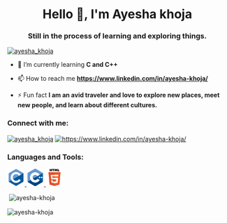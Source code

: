 
<h1 align="center">Hello 👋, I'm Ayesha khoja</h1>
<h3 align="center">Still in the process of learning and exploring things.</h3>


<p align="left"> <a href="https://twitter.com/ayesha_khoja" target="blank"><img src="https://img.shields.io/twitter/follow/ayesha_khoja?logo=twitter&style=for-the-badge" alt="ayesha_khoja" /></a> </p>

- 🌱 I’m currently learning **C and C++**

- 📫 How to reach me **https://www.linkedin.com/in/ayesha-khoja/**

- ⚡ Fun fact **I am an avid traveler and love to explore new places, meet new people, and learn about different cultures.**

<h3 align="left">Connect with me:</h3>
<p align="left">
<a href="https://twitter.com/ayesha_khoja" target="blank"><img align="center" src="https://raw.githubusercontent.com/rahuldkjain/github-profile-readme-generator/master/src/images/icons/Social/twitter.svg" alt="ayesha_khoja" height="30" width="40" /></a>
<a href=https://www.linkedin.com/in/ayesha-khoja/" target="blank"><img align="center" src="https://raw.githubusercontent.com/rahuldkjain/github-profile-readme-generator/master/src/images/icons/Social/linked-in-alt.svg" alt="https://www.linkedin.com/in/ayesha-khoja/" height="30" width="40" /></a>
</p>

<h3 align="left">Languages and Tools:</h3>
<p align="left"> <a href="https://www.cprogramming.com/" target="_blank" rel="noreferrer"> <img src="https://raw.githubusercontent.com/devicons/devicon/master/icons/c/c-original.svg" alt="c" width="40" height="40"/> </a> <a href="https://www.w3schools.com/cpp/" target="_blank" rel="noreferrer"> <img src="https://raw.githubusercontent.com/devicons/devicon/master/icons/cplusplus/cplusplus-original.svg" alt="cplusplus" width="40" height="40"/> </a> <a href="https://www.w3.org/html/" target="_blank" rel="noreferrer"> <img src="https://raw.githubusercontent.com/devicons/devicon/master/icons/html5/html5-original-wordmark.svg" alt="html5" width="40" height="40"/> </a> </p>

<p>&nbsp;<img align="center" src="https://github-readme-stats.vercel.app/api?username=ayesha-khoja&show_icons=true&locale=en" alt="ayesha-khoja" /></p>

<p><img align="center" src="https://github-readme-streak-stats.herokuapp.com/?user=ayesha-khoja&" alt="ayesha-khoja" /></p>
